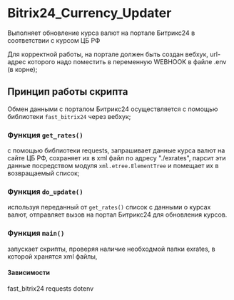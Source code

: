 # Bitrix24_Currency_Updater
Выполняет обновление курса валют на портале Битрикс24 в соответствии с курсом ЦБ РФ

Для корректной работы, на портале должен быть создан вебхук, url-адрес которого надо поместить в переменную WEBHOOK в файле .env (в корне);

## Принцип работы скрипта

Обмен данными с порталом Битрикс24 осуществляется с помощью библиотеки `fast_bitrix24` через вебхук;

### Функция `get_rates()` 
с помощью библиотеки requests, запрашивает данные курса валют на сайте ЦБ РФ, сохраняет их в xml файл по адресу "./exrates", парсит эти данные посредством модуля `xml.etree.ElementTree` и помещает их в возвращаемый список;

### Функция `do_update()` 
используя переданный от `get_rates()` список с данными о курсах валют, отправляет вызов на портал Битрикс24 для обновления курсов.

### Функция `main()`
запускает скрипты, проверяя наличие необходмой папки exrates, в которой хранятся xml файлы, 


#### Зависимости
fast_bitrix24
requests
dotenv